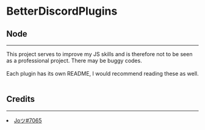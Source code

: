 # BetterDiscordPlugins
<h2>Node</h2>
<hr>
This project serves to improve my JS skills and is therefore not to be seen as a professional project. There may be buggy codes.
<br>
<br>
Each plugin has its own README, I would recommend reading these as well.
<br>
<br>
<h2>Credits</h2>
<hr>
<li><a href="https://twitter.com/1431Jo1">Joツ#7065